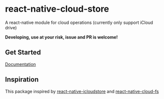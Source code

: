 # react-native-cloud-store

A react-native module for cloud operations (currently only support iCloud drive)

**Developing, use at your risk, issue and PR is welcome!**

## Get Started
[Documentation](https://react-native-cloud-store.vercel.app/docs/get-started)


## Inspiration
This package inspired by  [react-native-icloudstore](https://github.com/manicakes/react-native-icloudstore) and [react-native-cloud-fs](https://github.com/npomfret/react-native-cloud-fs)
